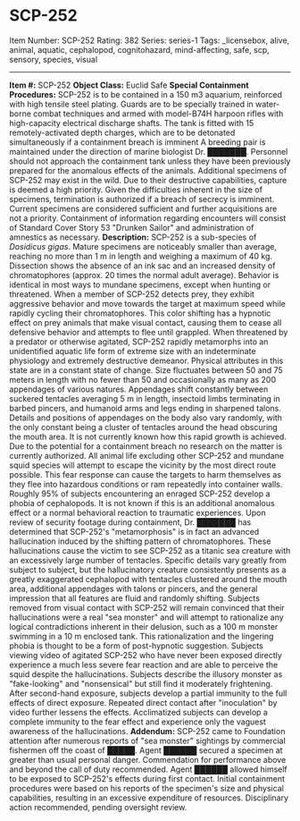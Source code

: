 # SCP-252
Item Number: SCP-252
Rating: 382
Series: series-1
Tags: _licensebox, alive, animal, aquatic, cephalopod, cognitohazard, mind-affecting, safe, scp, sensory, species, visual

---

**Item #:** SCP-252
**Object Class:** Euclid Safe
**Special Containment Procedures:** SCP-252 is to be contained in a 150 m3 aquarium, reinforced with high tensile steel plating. Guards are to be specially trained in water-borne combat techniques and armed with model-B74H harpoon rifles with high-capacity electrical discharge shafts. The tank is fitted with 15 remotely-activated depth charges, which are to be detonated simultaneously if a containment breach is imminent A breeding pair is maintained under the direction of marine biologist Dr. ███████. Personnel should not approach the containment tank unless they have been previously prepared for the anomalous effects of the animals.
Additional specimens of SCP-252 may exist in the wild. Due to their destructive capabilities, capture is deemed a high priority. Given the difficulties inherent in the size of specimens, termination is authorized if a breach of secrecy is imminent. Current specimens are considered sufficient and further acquisitions are not a priority. Containment of information regarding encounters will consist of Standard Cover Story 53 "Drunken Sailor" and administration of amnestics as necessary.
**Description:** SCP-252 is a sub-species of _Dosidicus gigas_. Mature specimens are noticeably smaller than average, reaching no more than 1 m in length and weighing a maximum of 40 kg. Dissection shows the absence of an ink sac and an increased density of chromatophores (approx. 20 times the normal adult average).
Behavior is identical in most ways to mundane specimens, except when hunting or threatened. When a member of SCP-252 detects prey, they exhibit aggressive behavior and move towards the target at maximum speed while rapidly cycling their chromatophores. This color shifting has a hypnotic effect on prey animals that make visual contact, causing them to cease all defensive behavior and attempts to flee until grappled.
When threatened by a predator or otherwise agitated, SCP-252 rapidly metamorphs into an unidentified aquatic life form of extreme size with an indeterminate physiology and extremely destructive demeanor. Physical attributes in this state are in a constant state of change. Size fluctuates between 50 and 75 meters in length with no fewer than 50 and occasionally as many as 200 appendages of various natures. Appendages shift constantly between suckered tentacles averaging 5 m in length, insectoid limbs terminating in barbed pincers, and humanoid arms and legs ending in sharpened talons. Details and positions of appendages on the body also vary randomly, with the only constant being a cluster of tentacles around the head obscuring the mouth area. It is not currently known how this rapid growth is achieved. Due to the potential for a containment breach no research on the matter is currently authorized. All animal life excluding other SCP-252 and mundane squid species will attempt to escape the vicinity by the most direct route possible. This fear response can cause the targets to harm themselves as they flee into hazardous conditions or ram repeatedly into container walls. Roughly 95% of subjects encountering an enraged SCP-252 develop a phobia of cephalopods. It is not known if this is an additional anomalous effect or a normal behavioral reaction to traumatic experiences.
Upon review of security footage during containment, Dr. ███████ has determined that SCP-252's "metamorphosis" is in fact an advanced hallucination induced by the shifting pattern of chromatophores. These hallucinations cause the victim to see SCP-252 as a titanic sea creature with an excessively large number of tentacles. Specific details vary greatly from subject to subject, but the hallucinatory creature consistently presents as a greatly exaggerated cephalopod with tentacles clustered around the mouth area, additional appendages with talons or pincers, and the general impression that all features are fluid and randomly shifting. Subjects removed from visual contact with SCP-252 will remain convinced that their hallucinations were a real "sea monster" and will attempt to rationalize any logical contradictions inherent in their delusion, such as a 100 m monster swimming in a 10 m enclosed tank. This rationalization and the lingering phobia is thought to be a form of post-hypnotic suggestion.
Subjects viewing video of agitated SCP-252 who have never been exposed directly experience a much less severe fear reaction and are able to perceive the squid despite the hallucinations. Subjects describe the illusory monster as "fake-looking" and "nonsensical" but still find it moderately frightening. After second-hand exposure, subjects develop a partial immunity to the full effects of direct exposure. Repeated direct contact after "inoculation" by video further lessens the effects. Acclimatized subjects can develop a complete immunity to the fear effect and experience only the vaguest awareness of the hallucinations.
**Addendum:** SCP-252 came to Foundation attention after numerous reports of "sea monster" sightings by commercial fishermen off the coast of █████. Agent ██████ secured a specimen at greater than usual personal danger. Commendation for performance above and beyond the call of duty recommended. Agent ██████ allowed himself to be exposed to SCP-252's effects during first contact. Initial containment procedures were based on his reports of the specimen's size and physical capabilities, resulting in an excessive expenditure of resources. Disciplinary action recommended, pending oversight review.